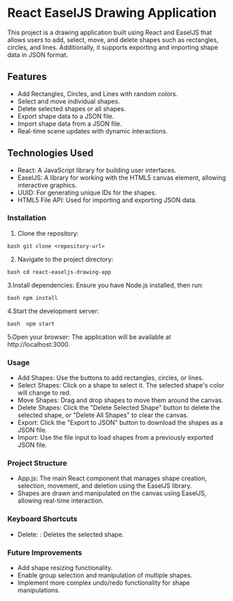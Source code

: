 # React EaselJS Drawing Application

This project is a drawing application built using React and EaselJS that allows users to add, select, move, and delete shapes such as rectangles, circles, and lines. Additionally, it supports exporting and importing shape data in JSON format.

## Features

- Add Rectangles, Circles, and Lines with random colors.
- Select and move individual shapes.
- Delete selected shapes or all shapes.
- Export shape data to a JSON file.
- Import shape data from a JSON file.
- Real-time scene updates with dynamic interactions.

## Technologies Used

- React: A JavaScript library for building user interfaces.
- EaselJS: A library for working with the HTML5 canvas element, allowing interactive graphics.
- UUID: For generating unique IDs for the shapes.
- HTML5 File API: Used for importing and exporting JSON data.

### Installation

1. Clone the repository:

```bash git clone <repository-url> ```

2. Navigate to the project directory:

```bash cd react-easeljs-drawing-app```

3.Install dependencies: Ensure you have Node.js installed, then run:

```bash npm install ```

4.Start the development server:

```bash  npm start ```

5.Open your browser: The application will be available at http://localhost:3000.
 

### Usage

- Add Shapes: Use the buttons to add rectangles, circles, or lines.
- Select Shapes: Click on a shape to select it. The selected shape's color will change to red.
- Move Shapes: Drag and drop shapes to move them around the canvas.
- Delete Shapes: Click the "Delete Selected Shape" button to delete the selected shape, or "Delete All Shapes" to clear the canvas.
- Export: Click the "Export to JSON" button to download the shapes as a JSON file.
- Import: Use the file input to load shapes from a previously exported JSON file.

### Project Structure

-  App.js: The main React component that manages shape creation, selection, movement, and deletion using the EaselJS library.
-  Shapes are drawn and manipulated on the canvas using EaselJS, allowing real-time interaction.

### Keyboard Shortcuts

- Delete: : Deletes the selected shape.

### Future Improvements

- Add shape resizing functionality.
- Enable group selection and manipulation of multiple shapes.
- Implement more complex undo/redo functionality for shape manipulations.
